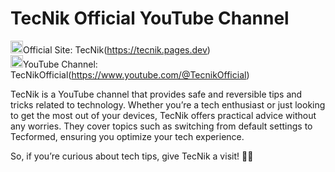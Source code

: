 # TecNik Official YouTube Channel

<img width="20" height="20" src="https://img.icons8.com/color/48/internet--v1.png" alt="internet--v1"/>Official Site: TecNik(https://tecnik.pages.dev)  
<img width="20" height="20" src="https://img.icons8.com/color/48/youtube-play.png" alt="youtube-play"/>YouTube Channel: TecNikOfficial(https://www.youtube.com/@TecnikOfficial)

TecNik is a YouTube channel that provides safe and reversible tips and tricks related to technology. Whether you’re a tech enthusiast or just looking to get the most out of your devices, TecNik offers practical advice without any worries. They cover topics such as switching from default settings to Tecformed, ensuring you optimize your tech experience. 

So, if you’re curious about tech tips, give TecNik a visit! 🚀🔧
